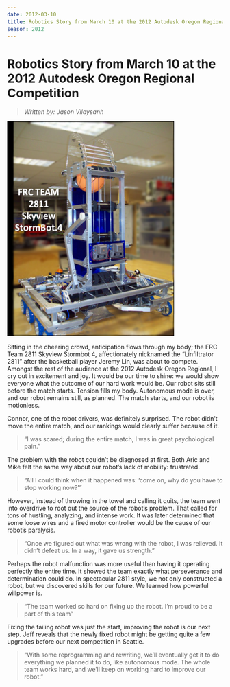 ```yaml
---
date: 2012-03-10
title: Robotics Story from March 10 at the 2012 Autodesk Oregon Regional Competition           
season: 2012
---
```


# Robotics Story from March 10 at the 2012 Autodesk Oregon Regional Competition           

>_Written by: Jason Vilaysanh_


![2012 Robot](/images/Robots/2012StormBot.4.png/)

  Sitting in the cheering crowd, anticipation flows through my body; the FRC Team 2811 Skyview Stormbot 4, affectionately nicknamed the “Linfiltrator 2811” after the basketball player Jeremy Lin, was about to compete. Amongst the rest of the audience at the 2012 Autodesk Oregon Regional, I cry out in excitement and joy. It would be our time to shine: we would show everyone what the outcome of our hard work would be. Our robot sits still before the match starts. Tension fills my body. Autonomous mode is over, and our robot remains still, as planned. The match starts, and our robot is motionless.

  Connor, one of the robot drivers, was definitely surprised. The robot didn’t move the entire match, and our rankings would clearly suffer because of it.

  >“I was scared; during the entire match, I was in great psychological pain.”

  The problem with the robot couldn’t be diagnosed at first. Both Aric and Mike felt the same way about our robot’s lack of mobility: frustrated.

  >“All I could think when it happened was: ‘come on, why do you have to stop working now?’”

  However, instead of throwing in the towel and calling it quits, the team went into overdrive to root out the source of the robot’s problem. That called for tons of hustling, analyzing, and intense work. It was later determined that some loose wires and a fired motor controller would be the cause of our robot’s paralysis.

  >“Once we figured out what was wrong with the robot, I was relieved. It didn’t defeat us. In a way, it gave us strength.”

  Perhaps the robot malfunction was more useful than having it operating perfectly the entire time. It showed the team exactly what perseverance and determination could do. In spectacular 2811 style, we not only constructed a robot, but we discovered skills for our future. We learned how powerful willpower is.

  >“The team worked so hard on fixing up the robot. I’m proud to be a part of this team”

  Fixing the failing robot was just the start, improving the robot is our next step. Jeff reveals that the newly fixed robot might be getting quite a few upgrades before our next competition in Seattle.

  >“With some reprogramming and rewriting, we’ll eventually get it to do everything we planned it to do, like autonomous mode. The whole team works hard, and we’ll keep on working hard to improve our robot.”
